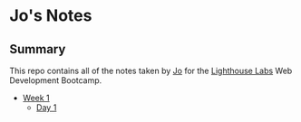 # Jo's Notes

## Summary

This repo contains all of the notes taken by [Jo](https://github.com/jo-wood) for the [Lighthouse Labs](https://www.lighthouselabs.ca/?gclid=Cj0KCQjwla7nBRDxARIsADll0kAybI54hq52Y4yU4WDbpCPcz4NLTjkOhvP9RS5zDGFPMSMaEILQo8oaAhsYEALw_wcB) Web Development Bootcamp.


* [Week 1](/Week_1)
  * [Day 1](/Week_1/Day_1)
